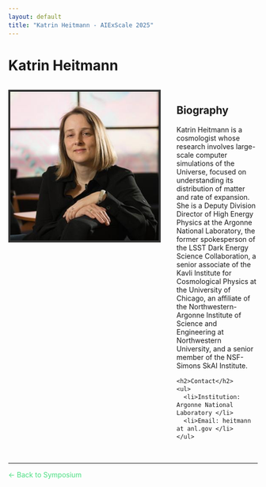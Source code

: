 ```yaml
---
layout: default
title: "Katrin Heitmann - AIExScale 2025"
---
```


# Katrin Heitmann

<div style="display: flex; gap: 2rem; margin: 2rem 0;">
  <div style="flex-shrink: 0;">
    <img src="../img/heitmann.jpg" alt="Katrin Heitmann" style="width: 300px; height: 300px; object-fit: cover; border: 4px solid #333;">
  </div>
  <div style="flex: 1;">
    <h2>Biography</h2>
    <p>Katrin Heitmann is a cosmologist whose research involves large-scale computer simulations of the Universe, focused on understanding its distribution of matter and rate of expansion. She is a Deputy Division Director of High Energy Physics at the Argonne National Laboratory, the former spokesperson of the LSST Dark Energy Science Collaboration, a senior associate of the Kavli Institute for Cosmological Physics at the University of Chicago, an affiliate of the Northwestern-Argonne Institute of Science and Engineering at Northwestern University, and a senior member of the NSF-Simons SkAI Institute.</p>
    
    <h2>Contact</h2>
    <ul>
      <li>Institution: Argonne National Laboratory </li>
      <li>Email: heitmann at anl.gov </li>
    </ul>
  </div>
</div>

---

<a href="/" style="color: #4ade80; text-decoration: none;">← Back to Symposium</a> 